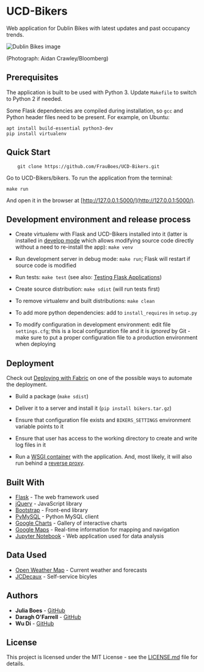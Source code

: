 # UCD-Bikers

Web application for Dublin Bikes with latest updates and past occupancy trends.


![Dublin Bikes image](https://user-images.githubusercontent.com/28864823/38957163-ba9fb094-4351-11e8-8a96-3871ca201a09.jpg)

(Photograph: Aidan Crawley/Bloomberg)


## Prerequisites

The application is built to be used with Python 3. Update `Makefile` to switch to Python 2 if needed.

Some Flask dependencies are compiled during installation, so `gcc` and Python header files need to be present.
For example, on Ubuntu:

    apt install build-essential python3-dev
    pip install virtualenv


## Quick Start

        git clone https://github.com/FrauBoes/UCD-Bikers.git
        
Go to UCD-Bikers/bikers. To run the application from the terminal:

    make run

And open it in the browser at [http://127.0.0.1:5000/](http://127.0.0.1:5000/).


## Development environment and release process

 - Create virtualenv with Flask and UCD-Bikers installed into it (latter is installed in
   [develop mode](http://setuptools.readthedocs.io/en/latest/setuptools.html#development-mode) which allows
   modifying source code directly without a need to re-install the app): `make venv`

 - Run development server in debug mode: `make run`; Flask will restart if source code is modified

 - Run tests: `make test` (see also: [Testing Flask Applications](http://flask.pocoo.org/docs/0.12/testing/))

 - Create source distribution: `make sdist` (will run tests first)

 - To remove virtualenv and built distributions: `make clean`

 - To add more python dependencies: add to `install_requires` in `setup.py`

 - To modify configuration in development environment: edit file `settings.cfg`; this is a local configuration file
   and it is *ignored* by Git - make sure to put a proper configuration file to a production environment when
   deploying


## Deployment

Check out [Deploying with Fabric](http://flask.pocoo.org/docs/0.12/patterns/fabric/#fabric-deployment) on one of the
possible ways to automate the deployment.

- Build a package (`make sdist`)

- Deliver it to a server and install it (`pip install bikers.tar.gz`)

- Ensure that configuration file exists and `BIKERS_SETTINGS` environment variable points to it

- Ensure that user has access to the working directory to create and write log files in it

- Run a [WSGI container](http://flask.pocoo.org/docs/0.12/deploying/wsgi-standalone/) with the application.
And, most likely, it will also run behind a [reverse proxy](http://flask.pocoo.org/docs/0.12/deploying/wsgi-standalone/#proxy-setups).


## Built With

* [Flask](http://flask.pocoo.org/) - The web framework used
* [jQuery](https://jquery.com/) - JavaScript library
* [Bootstrap](https://getbootstrap.com/) - Front-end library
* [PyMySQL](https://github.com/PyMySQL/PyMySQL) - Python MySQL client
* [Google Charts](https://developers.google.com/chart/) - Gallery of interactive charts
* [Google Maps](https://developers.google.com/maps/) - Real-time information for mapping and navigation
* [Jupyter Notebook](http://jupyter.org/) - Web application used for data analysis


## Data Used

* [Open Weather Map](https://openweathermap.org/) - Current weather and forecasts
* [JCDecaux](https://developer.jcdecaux.com/) - Self-service bicyles


## Authors

* **Julia Boes** - [GitHub](https://github.com/FrauBoes)
* **Daragh O'Farrell** - [GitHub](https://github.com/Basschops)
* **Wu Di** - [GitHub](https://github.com/derekwu90)


## License

This project is licensed under the MIT License - see the [LICENSE.md](LICENSE.md) file for details.
